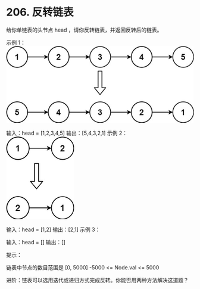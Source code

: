 # 206. 反转链表

给你单链表的头节点 head ，请你反转链表，并返回反转后的链表。


示例 1：
![示例1.png](示例1.png)

输入：head = [1,2,3,4,5]
输出：[5,4,3,2,1]
示例 2：
![示例2.png](示例2.png)

输入：head = [1,2]
输出：[2,1]
示例 3：

输入：head = []
输出：[]


提示：

链表中节点的数目范围是 [0, 5000]
-5000 <= Node.val <= 5000


进阶：链表可以选用迭代或递归方式完成反转。你能否用两种方法解决这道题？
